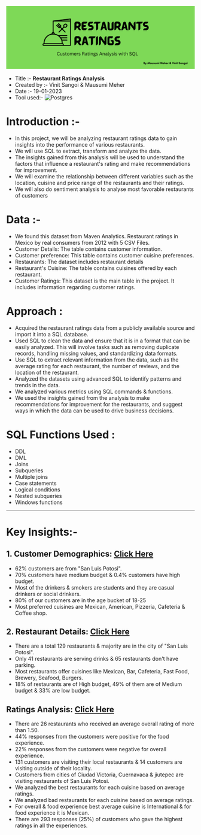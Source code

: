 ![Welcome to my Github Profile](https://github.com/vinitsangoi/Restaurant-Ratings-Analysis/blob/main/Restaurantanalysisbg.png)

* Title :-        **Restaurant Ratings Analysis**
* Created by :-   Vinit Sangoi & Mausumi Meher
* Date :-         19-01-2023
* Tool used:-     ![Postgres](https://img.shields.io/badge/postgres-%23316192.svg?style=flat&logo=postgresql&logoColor=white) 

# Introduction :- 
* In this project, we will be analyzing restaurant ratings data to gain insights into the performance of various restaurants.
* We will use SQL to extract, transform and analyze the data.
* The insights gained from this analysis will be used to understand the factors that influence a restaurant's rating and make recommendations for improvement.
* We will examine the relationship between different variables such as the location, cuisine and price range of the restaurants and their ratings.
* We will also do sentiment analysis to analyse most favorable restaurants of customers

# Data :- 
* We found this dataset from Maven Analytics. Restaurant ratings in Mexico by real consumers from 2012 with 5 CSV Files.
* Customer Details: The table contains customer information.
* Customer preference: This table contains customer cuisine preferences.
* Restaurants: The dataset includes restaurant details
* Restaurant's Cuisine: The table contains cuisines offered by each restaurant.
* Customer Ratings: This dataset is the main table in the project. It includes information regarding customer ratings.

# Approach :
* Acquired the restaurant ratings data from a publicly available source and import it into a SQL database.
* Used SQL to clean the data and ensure that it is in a format that can be easily analyzed. This will involve tasks such as removing duplicate records, handling missing values, and standardizing data formats.
* Use SQL to extract relevant information from the data, such as the average rating for each restaurant, the number of reviews, and the location of the restaurant.
* Analyzed the datasets using advanced SQL to identify patterns and trends in the data.
* We analyzed various metrics using SQL commands & functions.
* We used the insights gained from the analysis to make recommendations for improvement for the restaurants, and suggest ways in which the data can be used to drive business decisions.

# SQL Functions Used :
* DDL
* DML
* Joins
* Subqueries
* Multiple joins
* Case statements
* Logical conditions
* Nested subqueries
* Windows functions

-------
# Key Insights:-
## 1. Customer Demographics: [Click Here](https://github.com/vinitsangoi/Restaurant-Ratings-Analysis/blob/main/customer_demographics.sql)
* 62% customers are from "San Luis Potosi". 
* 70% customers have medium budget & 0.4% customers have high budget.
* Most of the drinkers & smokers are students and they are casual drinkers or social drinkers.
* 80% of our customers are in the age bucket of 18-25
* Most preferred cuisines are Mexican, American, Pizzeria, Cafeteria & Coffee shop.

## 2. Restaurant Details: [Click Here](https://github.com/vinitsangoi/Restaurant-Ratings-Analysis/blob/main/Restaurant_Details.sql)
* There are a total 129 restaurants & majority are in the city of "San Luis Potosi".
* Only 41 restaurants are serving drinks & 65 restaurants don't have parking.
* Most restaurants offer cuisines like Mexican, Bar, Cafeteria, Fast Food, Brewery, Seafood, Burgers.
* 18% of restaurants are of High budget, 49% of them are of Medium budget & 33% are low budget.

## Ratings Analysis: [Click Here](https://github.com/vinitsangoi/Restaurant-Ratings-Analysis/blob/main/Ratings_Analysis.sql)
* There are 26 restaurants who received an average overall rating of more than 1.50.
* 44% responses from the customers were positive for the food experience.
* 22% responses from the customers were negative for overall experience.
* 131 customers are visiting their local restaurants & 14 customers are visiting outside of their locality.
* Customers from cities of Ciudad Victoria, Cuernavaca & jiutepec are visiting restaurants of San Luis Potosi.
* We analyzed the best restaurants for each cuisine based on average ratings.
* We analyzed bad restaurants for each cuisine based on average ratings.
* For overall & food experience best average cuisine is International & for food experience it is Mexican.
* There are 293 responses (25%) of customers who gave the highest ratings in all the experiences.

